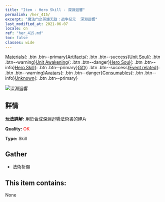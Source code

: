 ```yaml
---
title: "Item - Hero Skill - 深淵迴響"
permalink: /her_415/
excerpt: "魔法门之英雄无敌：战争纪元  深淵迴響"
last_modified_at: 2021-06-07
locale: cn
ref: "her_415.md"
toc: false
classes: wide
---
```

 [Materials](/ItemsCN/){: .btn .btn--primary}[Artifacts](/ItemsCN/Artifacts/){: .btn .btn--success}[Unit Soul](/ItemsCN/UnitSoul/){: .btn .btn--warning}[Unit Awakening](/ItemsCN/UnitAwakening/){: .btn .btn--danger}[Hero Soul](/ItemsCN/HeroSoul/){: .btn .btn--info}[Hero Skill](/ItemsCN/HeroSkill/){: .btn .btn--primary}[Gift](/ItemsCN/Gift/){: .btn .btn--success}[Event related](/ItemsCN/Events/){: .btn .btn--warning}[Avatars](/ItemsCN/Avatars/){: .btn .btn--danger}[Consumables](/ItemsCN/Consumables/){: .btn .btn--info}[Unknown](/ItemsCN/Unknown/){: .btn .btn--primary}

 ![深淵迴響](/images/t/ps_shenyuanhuixiang.png)

## 詳情
 **玩法詳解:** 用於合成深淵迴響法術書的碎片

 **Quality:** <span style="color: #FF0000">OK</span>

 **Type:** Skill

## Gather

*    法術祈願 

## This item contains:

  None

